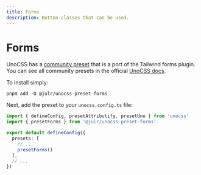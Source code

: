 ```yaml
---
title: Forms
description: Button classes that can be used.
---
```


# Forms

UnoCSS has a [community preset](https://github.com/Julien-R44/unocss-preset-forms) that is a port of the Tailwind forms plugin. You can see all community presets in the official [UnoCSS docs](https://unocss.dev/presets/community).

To install simply:

```shell hideHeader
pnpm add -D @julr/unocss-preset-forms
```

Next, add the preset to your `unocss.config.ts` file:

```ts title="unocss.config.ts" showCode=true
import { defineConfig, presetAttributify, presetUno } from 'unocss'
import { presetForms } from '@julr/unocss-preset-forms'

export default defineConfig({
  presets: [
    // ...
    presetForms()
  ],
  // ...
})
```